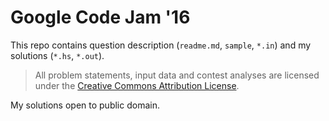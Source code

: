 # Google Code Jam '16

This repo contains question description (`readme.md`, `sample`, `*.in`) and my solutions (`*.hs`, `*.out`).

> All problem statements, input data and contest analyses are licensed under the [Creative Commons Attribution License](http://creativecommons.org/licenses/by/3.0/).

My solutions open to public domain.
